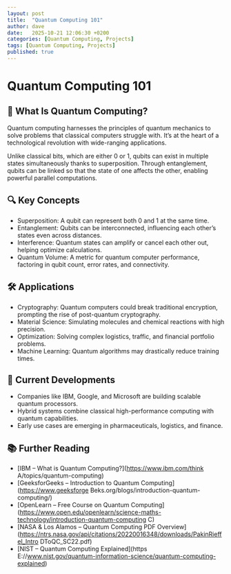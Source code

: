 ```yaml
---
layout: post
title:  "Quantum Computing 101"
author: dave
date:   2025-10-21 12:06:30 +0200
categories: [Quantum Computing, Projects]
tags: [Quantum Computing, Projects]
published: true
---
```


# Quantum Computing 101

## 🧠 What Is Quantum Computing?
Quantum computing harnesses the principles of quantum mechanics to solve problems that classical computers struggle with. It’s at the heart of a technological revolution with wide-ranging applications.

Unlike classical bits, which are either 0 or 1, qubits can exist in multiple states simultaneously thanks to superposition. Through entanglement, qubits can be linked so that the state of one affects the other, enabling powerful parallel computations.


## 🔍 Key Concepts
-  Superposition: A qubit can represent both 0 and 1 at the same time.
-  Entanglement: Qubits can be interconnected, influencing each other’s states even across distances.
-  Interference: Quantum states can amplify or cancel each other out, helping optimize calculations.
-  Quantum Volume: A metric for quantum computer performance, factoring in qubit count, error rates, and connectivity.


## 🛠️ Applications
- Cryptography: Quantum computers could break traditional encryption, prompting the rise of post-quantum cryptography.
- Material Science: Simulating molecules and chemical reactions with high precision.
- Optimization: Solving complex logistics, traffic, and financial portfolio problems.
- Machine Learning: Quantum algorithms may drastically reduce training times.

## 🧪 Current Developments
- Companies like IBM, Google, and Microsoft are building scalable quantum processors.
- Hybrid systems combine classical high-performance computing with quantum capabilities.
- Early use cases are emerging in pharmaceuticals, logistics, and finance.

## 📚 Further Reading
- [IBM – What is Quantum Computing?](https://www.ibm.com/think A/topics/quantum-computing)
- [GeeksforGeeks – Introduction to Quantum Computing](https://www.geeksforge Beks.org/blogs/introduction-quantum-computing/)
- [OpenLearn – Free Course on Quantum Computing](https://www.open.edu/openlearn/science-maths-technology/introduction-quantum-computing C)
- [NASA & Los Alamos – Quantum Computing PDF Overview](https://ntrs.nasa.gov/api/citations/20220016348/downloads/PakinRieffel_Intro DToQC_SC22.pdf)
- [NIST – Quantum Computing Explained](https E://www.nist.gov/quantum-information-science/quantum-computing-explained)